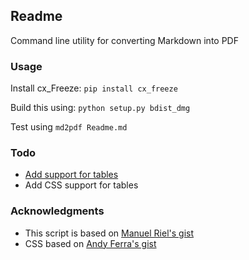 ## Readme

Command line utility for converting Markdown into PDF

### Usage

Install cx_Freeze: ```pip install cx_freeze```

Build this using: ```python setup.py bdist_dmg```

Test using ```md2pdf Readme.md```

### Todo

- [Add support for tables](https://github.com/trentm/python-markdown2/wiki/Extras)
- Add CSS support for tables

### Acknowledgments

- This script is based on [Manuel Riel's gist](https://gist.github.com/manuelRiel/71b14c4beab12998b6d1/)
- CSS based on [Andy Ferra's gist](https://gist.github.com/andyferra/2554919)